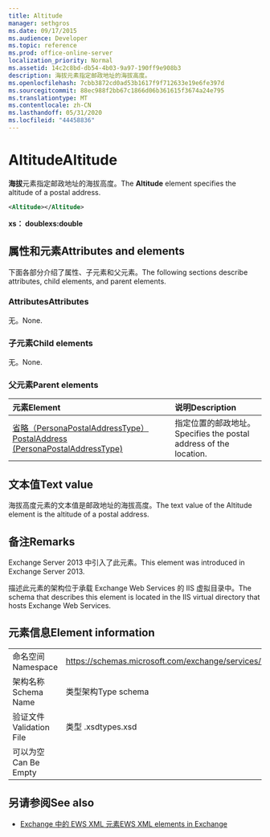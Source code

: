 ```yaml
---
title: Altitude
manager: sethgros
ms.date: 09/17/2015
ms.audience: Developer
ms.topic: reference
ms.prod: office-online-server
localization_priority: Normal
ms.assetid: 14c2c8bd-db54-4b03-9a97-190ff9e908b3
description: 海拔元素指定邮政地址的海拔高度。
ms.openlocfilehash: 7cbb3872cd0ad53b1617f9f712633e19e6fe397d
ms.sourcegitcommit: 88ec988f2bb67c1866d06b361615f3674a24e795
ms.translationtype: MT
ms.contentlocale: zh-CN
ms.lasthandoff: 05/31/2020
ms.locfileid: "44458836"
---
```

# <a name="altitude"></a><span data-ttu-id="0990c-103">Altitude</span><span class="sxs-lookup"><span data-stu-id="0990c-103">Altitude</span></span>

<span data-ttu-id="0990c-104">**海拔**元素指定邮政地址的海拔高度。</span><span class="sxs-lookup"><span data-stu-id="0990c-104">The **Altitude** element specifies the altitude of a postal address.</span></span> 
  
```XML
<Altitude></Altitude>
```

 <span data-ttu-id="0990c-105">**xs： double**</span><span class="sxs-lookup"><span data-stu-id="0990c-105">**xs:double**</span></span>
## <a name="attributes-and-elements"></a><span data-ttu-id="0990c-106">属性和元素</span><span class="sxs-lookup"><span data-stu-id="0990c-106">Attributes and elements</span></span>

<span data-ttu-id="0990c-107">下面各部分介绍了属性、子元素和父元素。</span><span class="sxs-lookup"><span data-stu-id="0990c-107">The following sections describe attributes, child elements, and parent elements.</span></span>
  
### <a name="attributes"></a><span data-ttu-id="0990c-108">Attributes</span><span class="sxs-lookup"><span data-stu-id="0990c-108">Attributes</span></span>

<span data-ttu-id="0990c-109">无。</span><span class="sxs-lookup"><span data-stu-id="0990c-109">None.</span></span>
  
### <a name="child-elements"></a><span data-ttu-id="0990c-110">子元素</span><span class="sxs-lookup"><span data-stu-id="0990c-110">Child elements</span></span>

<span data-ttu-id="0990c-111">无。</span><span class="sxs-lookup"><span data-stu-id="0990c-111">None.</span></span>
  
### <a name="parent-elements"></a><span data-ttu-id="0990c-112">父元素</span><span class="sxs-lookup"><span data-stu-id="0990c-112">Parent elements</span></span>

|<span data-ttu-id="0990c-113">**元素**</span><span class="sxs-lookup"><span data-stu-id="0990c-113">**Element**</span></span>|<span data-ttu-id="0990c-114">**说明**</span><span class="sxs-lookup"><span data-stu-id="0990c-114">**Description**</span></span>|
|:-----|:-----|
|[<span data-ttu-id="0990c-115">省略（PersonaPostalAddressType）</span><span class="sxs-lookup"><span data-stu-id="0990c-115">PostalAddress (PersonaPostalAddressType)</span></span>](postaladdress-personapostaladdresstype.md) <br/> |<span data-ttu-id="0990c-116">指定位置的邮政地址。</span><span class="sxs-lookup"><span data-stu-id="0990c-116">Specifies the postal address of the location.</span></span>  <br/> |
   
## <a name="text-value"></a><span data-ttu-id="0990c-117">文本值</span><span class="sxs-lookup"><span data-stu-id="0990c-117">Text value</span></span>

<span data-ttu-id="0990c-118">海拔高度元素的文本值是邮政地址的海拔高度。</span><span class="sxs-lookup"><span data-stu-id="0990c-118">The text value of the Altitude element is the altitude of a postal address.</span></span>
  
## <a name="remarks"></a><span data-ttu-id="0990c-119">备注</span><span class="sxs-lookup"><span data-stu-id="0990c-119">Remarks</span></span>

<span data-ttu-id="0990c-120">Exchange Server 2013 中引入了此元素。</span><span class="sxs-lookup"><span data-stu-id="0990c-120">This element was introduced in Exchange Server 2013.</span></span>
  
<span data-ttu-id="0990c-121">描述此元素的架构位于承载 Exchange Web Services 的 IIS 虚拟目录中。</span><span class="sxs-lookup"><span data-stu-id="0990c-121">The schema that describes this element is located in the IIS virtual directory that hosts Exchange Web Services.</span></span>
  
## <a name="element-information"></a><span data-ttu-id="0990c-122">元素信息</span><span class="sxs-lookup"><span data-stu-id="0990c-122">Element information</span></span>

|||
|:-----|:-----|
|<span data-ttu-id="0990c-123">命名空间</span><span class="sxs-lookup"><span data-stu-id="0990c-123">Namespace</span></span>  <br/> |https://schemas.microsoft.com/exchange/services/2006/types  <br/> |
|<span data-ttu-id="0990c-124">架构名称</span><span class="sxs-lookup"><span data-stu-id="0990c-124">Schema Name</span></span>  <br/> |<span data-ttu-id="0990c-125">类型架构</span><span class="sxs-lookup"><span data-stu-id="0990c-125">Type schema</span></span>  <br/> |
|<span data-ttu-id="0990c-126">验证文件</span><span class="sxs-lookup"><span data-stu-id="0990c-126">Validation File</span></span>  <br/> |<span data-ttu-id="0990c-127">类型 .xsd</span><span class="sxs-lookup"><span data-stu-id="0990c-127">types.xsd</span></span>  <br/> |
|<span data-ttu-id="0990c-128">可以为空</span><span class="sxs-lookup"><span data-stu-id="0990c-128">Can Be Empty</span></span>  <br/> ||
   
## <a name="see-also"></a><span data-ttu-id="0990c-129">另请参阅</span><span class="sxs-lookup"><span data-stu-id="0990c-129">See also</span></span>

- [<span data-ttu-id="0990c-130">Exchange 中的 EWS XML 元素</span><span class="sxs-lookup"><span data-stu-id="0990c-130">EWS XML elements in Exchange</span></span>](ews-xml-elements-in-exchange.md)

